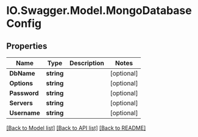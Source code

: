# IO.Swagger.Model.MongoDatabaseConfig
## Properties

Name | Type | Description | Notes
------------ | ------------- | ------------- | -------------
**DbName** | **string** |  | [optional] 
**Options** | **string** |  | [optional] 
**Password** | **string** |  | [optional] 
**Servers** | **string** |  | [optional] 
**Username** | **string** |  | [optional] 

[[Back to Model list]](../README.md#documentation-for-models) [[Back to API list]](../README.md#documentation-for-api-endpoints) [[Back to README]](../README.md)

